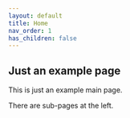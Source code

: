 ```yaml
---
layout: default
title: Home
nav_order: 1
has_children: false
---
```


## Just an example page

This is just an example main page.

There are sub-pages at the left.
